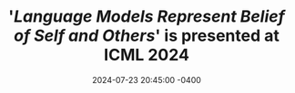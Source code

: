 ---
title: "
'*Language Models Represent Belief of Self and Others*' is presented at ICML 2024
"
date: 2024-07-23 20:45:00 -0400
---